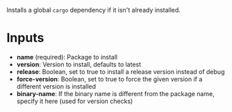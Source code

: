 Installs a global `cargo` dependency if it isn't already installed.

# Inputs

- **name** (required): Package to install
- **version**: Version to install, defaults to latest
- **release**: Boolean, set to true to install a release version instead of debug
- **force-version**: Boolean, set to true to force the given version if a different version is installed
- **binary-name**: If the binary name is different from the package name, specify it here (used for version checks)
